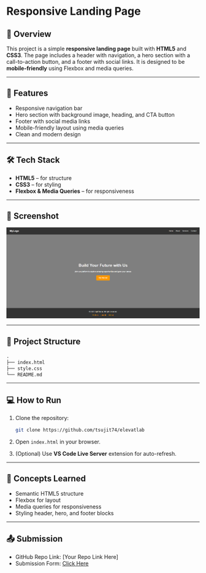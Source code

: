 
# Responsive Landing Page

## 📌 Overview

This project is a simple **responsive landing page** built with **HTML5** and **CSS3**.
The page includes a header with navigation, a hero section with a call-to-action button, and a footer with social links.
It is designed to be **mobile-friendly** using Flexbox and media queries.

---

## 🚀 Features

* Responsive navigation bar
* Hero section with background image, heading, and CTA button
* Footer with social media links
* Mobile-friendly layout using media queries
* Clean and modern design

---

## 🛠️ Tech Stack

* **HTML5** – for structure
* **CSS3** – for styling
* **Flexbox & Media Queries** – for responsiveness

---

## 📸 Screenshot  

![Landing Page Screenshot](output.png)

---

## 📂 Project Structure

```
.
├── index.html
├── style.css
└── README.md
```

---

## 💻 How to Run

1. Clone the repository:

   ```bash
   git clone https://github.com/tsujit74/elevatlab
   ```
2. Open `index.html` in your browser.
3. (Optional) Use **VS Code Live Server** extension for auto-refresh.

---

## 📖 Concepts Learned

* Semantic HTML5 structure
* Flexbox for layout
* Media queries for responsiveness
* Styling header, hero, and footer blocks

---

## 📤 Submission

* GitHub Repo Link: \[Your Repo Link Here]
* Submission Form: [Click Here](https://forms.gle/8Gm83s53KbyXs3Ne9)
